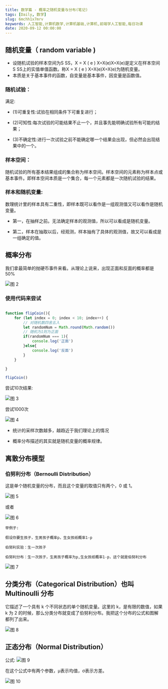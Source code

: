 ```yaml
---
title: 数学篇 - 概率之随机变量与分布(笔记)
tags: [Daily, 数学]
slug: 6mchh1x7mrv
keywords: 人工智能,计算机数学,计算机基础,计算机,前端学人工智能,每日功课
date: 2020-09-12 00:00:00
---
```


## 随机变量（ random variable )

* 设随机试验的样本空间为S SS，X = X ( e ) X=X(e)X=X(e)是定义在样本空间S SS上的实值单值函数。称X = X ( e ) X=X(e)X=X(e)为随机变量。
* 本质是关于基本事件的函数，自变量是基本事件，因变量是函数值。

### 随机试验：

满足: 

* (1)可重复性:试验在相同条件下可重复进行；
  
* (2)可知性:每次试验的可能结果不止一个，并且事先能明确试验所有可能的结果；
  
* (3)不确定性:进行一次试验之前不能确定哪一个结果会出现，但必然会出现结果中的一个。

### 样本空间：
随机试验的所有基本结果组成的集合称为样本空间。样本空间的元素称为样本点或基本事件。即样本空间本质是一个集合，每一个元素都是一次随机试验的结果。


### 样本和随机变量:
数理统计里的样本具有二重性，即样本既可以看作是一组观测值又可以看作是随机变量。

* 第一，在抽样之前。无法确定样本的观测值，所以可以看成是随机变量。
  
* 第二，样本在抽取以后，经观测，样本抽有了具体的观测值，故又可以看成是一组确定的值。


## 概率分布

我们拿最简单的抛硬币事件来看。从理论上说来，出现正面和反面的概率都是 50%

![图 2](https://incomparable9527.coding.net/p/imageBed/d/imageBed/git/raw/master/37ad586a7450df254377069cf6cb942221abec1888d7f4479f847d9052399caf.png)  

### 使用代码来尝试

```js

function flipCoin(){
    for (let index = 0; index < 10; index++) {
        // 对随机数四舍五入
        let randomNum = Math.round(Math.random())
        // 随机为1则为正面
        if(randomNum === 1){
            console.log('正面')
        }else{
            console.log('反面')
        }
    }

}

flipCoin()

```

尝试10次结果:

![图 3](https://incomparable9527.coding.net/p/imageBed/d/imageBed/git/raw/master/ae33d052a617115dd55e6ba4b518174d2e32882ca4d0011ef8c14d882906ca4a.png)  


尝试1000次

![图 4](https://incomparable9527.coding.net/p/imageBed/d/imageBed/git/raw/master/ded88ad6ca997dbfbf9424b9b83159d1d16b329611da5902fc2734b219c16362.png)  


* 统计的采样次数越多，越趋近于我们理论上的情况

* 概率分布描述的其实就是随机变量的概率规律。

## 离散分布模型

### 伯努利分布（Bernoulli Distribution）
这是单个随机变量的分布，而且这个变量的取值只有两个，0 或 1。

![图 5](https://incomparable9527.coding.net/p/imageBed/d/imageBed/git/raw/master/857fa1c74e576b0da786c1426090e02a008172a9f3cd01d867c7a7f3580ff1b2.png)  

或者

![图 6](https://incomparable9527.coding.net/p/imageBed/d/imageBed/git/raw/master/f5945b9cf937d09adbb61ff6eb44493efc82170ec4ac1d82210d972555a63f81.png)  

```
举例子:

假设你要生孩子，生男孩子概率p，生女孩纸概率1-p

伯努利实验：生一次孩子

伯努利分布：生一次孩子，生男孩子概率为p,生女孩纸概率1-p，这个就是伯努利分布
```

![图 7](https://incomparable9527.coding.net/p/imageBed/d/imageBed/git/raw/master/4dd3a2264061010d7c4a332050cccb1549fe594a97676c3f9d2305c1e44a97ad.png)  


## 分类分布（Categorical Distribution）也叫 Multinoulli 分布

它描述了一个具有 k 个不同状态的单个随机变量。这里的 k，是有限的数值，如果 k 为 2 的时候，那么分类分布就变成了伯努利分布。我把这个分布的公式和图解都列了出来。

![图 8](https://incomparable9527.coding.net/p/imageBed/d/imageBed/git/raw/master/fb55f261b37f0963c7c89e2ed67e11132897839b9335bda7c0a150c531929a84.png)  



## 正态分布（Normal Distribution）

公式:
![图 9](https://incomparable9527.coding.net/p/imageBed/d/imageBed/git/raw/master/6dc708e463f8c158c107510d1b735dd6b2bb94bfa3f670474a090ad9b38b6e00.png)  


在这个公式中有两个参数，μ表示均值，σ表示方差。

![图 10](https://incomparable9527.coding.net/p/imageBed/d/imageBed/git/raw/master/f717b791257809f884e53ec6bba6edd51b48f2bec8509cba5ea9fe5b25a81759.png)  

